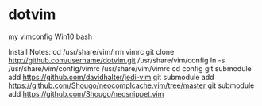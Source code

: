 # dotvim
my vimconfig Win10 bash

Install Notes:
cd /usr/share/vim/
rm vimrc
git clone http://github.com/username/dotvim.git /usr/share/vim/config
ln -s /usr/share/vim/config/vimrc /usr/share/vim/vimrc
cd config
git submodule add https://github.com/davidhalter/jedi-vim
git submodule add https://github.com/Shougo/neocomplcache.vim/tree/master
git submodule add https://github.com/Shougo/neosnippet.vim
